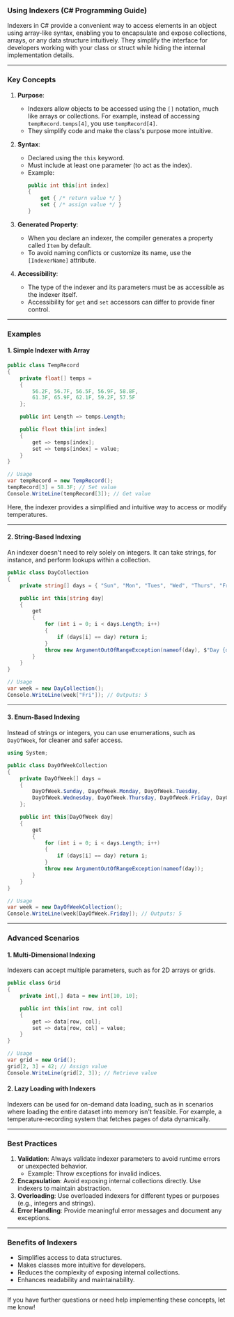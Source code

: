 ### **Using Indexers (C# Programming Guide)**

Indexers in C# provide a convenient way to access elements in an object using array-like syntax, enabling you to encapsulate and expose collections, arrays, or any data structure intuitively. They simplify the interface for developers working with your class or struct while hiding the internal implementation details.

---

### **Key Concepts**
1. **Purpose**: 
   - Indexers allow objects to be accessed using the `[]` notation, much like arrays or collections. For example, instead of accessing `tempRecord.temps[4]`, you use `tempRecord[4]`.
   - They simplify code and make the class's purpose more intuitive.

2. **Syntax**:
   - Declared using the `this` keyword.
   - Must include at least one parameter (to act as the index).
   - Example:
     ```csharp
     public int this[int index]
     {
         get { /* return value */ }
         set { /* assign value */ }
     }
     ```

3. **Generated Property**:
   - When you declare an indexer, the compiler generates a property called `Item` by default. 
   - To avoid naming conflicts or customize its name, use the `[IndexerName]` attribute.

4. **Accessibility**:
   - The type of the indexer and its parameters must be as accessible as the indexer itself.
   - Accessibility for `get` and `set` accessors can differ to provide finer control.

---

### **Examples**

#### **1. Simple Indexer with Array**
```csharp
public class TempRecord
{
    private float[] temps = 
    {
        56.2F, 56.7F, 56.5F, 56.9F, 58.8F,
        61.3F, 65.9F, 62.1F, 59.2F, 57.5F
    };

    public int Length => temps.Length;

    public float this[int index]
    {
        get => temps[index];
        set => temps[index] = value;
    }
}

// Usage
var tempRecord = new TempRecord();
tempRecord[3] = 58.3F; // Set value
Console.WriteLine(tempRecord[3]); // Get value
```

Here, the indexer provides a simplified and intuitive way to access or modify temperatures.

---

#### **2. String-Based Indexing**
An indexer doesn't need to rely solely on integers. It can take strings, for instance, and perform lookups within a collection.

```csharp
public class DayCollection
{
    private string[] days = { "Sun", "Mon", "Tues", "Wed", "Thurs", "Fri", "Sat" };

    public int this[string day]
    {
        get
        {
            for (int i = 0; i < days.Length; i++)
            {
                if (days[i] == day) return i;
            }
            throw new ArgumentOutOfRangeException(nameof(day), $"Day {day} is not supported.");
        }
    }
}

// Usage
var week = new DayCollection();
Console.WriteLine(week["Fri"]); // Outputs: 5
```

---

#### **3. Enum-Based Indexing**
Instead of strings or integers, you can use enumerations, such as `DayOfWeek`, for cleaner and safer access.

```csharp
using System;

public class DayOfWeekCollection
{
    private DayOfWeek[] days =
    {
        DayOfWeek.Sunday, DayOfWeek.Monday, DayOfWeek.Tuesday,
        DayOfWeek.Wednesday, DayOfWeek.Thursday, DayOfWeek.Friday, DayOfWeek.Saturday
    };

    public int this[DayOfWeek day]
    {
        get
        {
            for (int i = 0; i < days.Length; i++)
            {
                if (days[i] == day) return i;
            }
            throw new ArgumentOutOfRangeException(nameof(day));
        }
    }
}

// Usage
var week = new DayOfWeekCollection();
Console.WriteLine(week[DayOfWeek.Friday]); // Outputs: 5
```

---

### **Advanced Scenarios**

#### **1. Multi-Dimensional Indexing**
Indexers can accept multiple parameters, such as for 2D arrays or grids.

```csharp
public class Grid
{
    private int[,] data = new int[10, 10];

    public int this[int row, int col]
    {
        get => data[row, col];
        set => data[row, col] = value;
    }
}

// Usage
var grid = new Grid();
grid[2, 3] = 42; // Assign value
Console.WriteLine(grid[2, 3]); // Retrieve value
```

#### **2. Lazy Loading with Indexers**
Indexers can be used for on-demand data loading, such as in scenarios where loading the entire dataset into memory isn't feasible. For example, a temperature-recording system that fetches pages of data dynamically.

---

### **Best Practices**
1. **Validation**: Always validate indexer parameters to avoid runtime errors or unexpected behavior.
   - Example: Throw exceptions for invalid indices.
2. **Encapsulation**: Avoid exposing internal collections directly. Use indexers to maintain abstraction.
3. **Overloading**: Use overloaded indexers for different types or purposes (e.g., integers and strings).
4. **Error Handling**: Provide meaningful error messages and document any exceptions.

---

### **Benefits of Indexers**
- Simplifies access to data structures.
- Makes classes more intuitive for developers.
- Reduces the complexity of exposing internal collections.
- Enhances readability and maintainability.

---

If you have further questions or need help implementing these concepts, let me know!